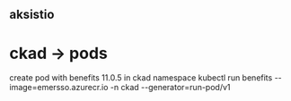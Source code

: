 ## aksistio

# ckad -> pods
create pod with benefits 11.0.5 in ckad namespace
kubectl run benefits --image=emersso.azurecr.io -n ckad --generator=run-pod/v1
